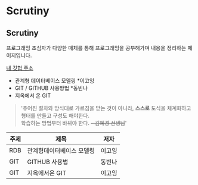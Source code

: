 # Scrutiny
## Scrutiny

프로그래밍 초심자가 다양한 매체를 통해 프로그래밍을 공부해가며 내용을 정리하는 페이지입니다.

[내 깃헙 주소](https://github.com/sooish/)

* 관계형 데이터베이스 모델링 
  *이고잉 
* GIT / GITHUB 사용방법 
  *동빈나
 * 지옥에서 온 GIT
>  '주어진 절차와 방식대로 가르침을 받는 것이 아니라, **스스로** 도식을 체계화하고 형태를 만들고 구성도 해야한다.      
학습하는 방법부터 바꿔야 한다. ~~- 김혜경 선생님~~'


주제|제목|저자
---|---|---|
RDB|관계형데이터베이스 모델링|이고잉|
GIT|GITHUB 사용법|동빈나|
GIT|지옥에서온 GIT| 이고잉|


